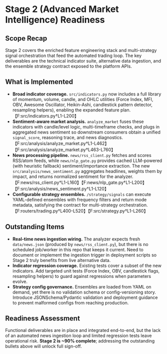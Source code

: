 # Stage 2 (Advanced Market Intelligence) Readiness

## Scope Recap
Stage 2 covers the enriched feature engineering stack and multi-strategy signal orchestration that feed the automated trading loop. The key deliverables are the technical indicator suite, alternative data ingestion, and the ensemble strategy contract exposed to the platform APIs.

## What is Implemented
- **Broad indicator coverage.** `src/indicators.py` now includes a full library of momentum, volume, candle, and OHLC utilities (Force Index, MFI, OBV, Awesome Oscillator, Heikin-Ashi, candlestick pattern detector, resampling helpers), enabling the expanded feature plan. 【F:src/indicators.py†L1-L200】
- **Sentiment-aware market analysis.** `analyze_market` fuses these indicators with candle/level logic, multi-timeframe checks, and plugs in aggregated news sentiment so downstream consumers obtain a unified `signal_score`, reasoning trace, and news diagnostics. 【F:src/analysis/analyze_market.py†L1-L462】【F:src/analysis/analyze_market.py†L463-L760】
- **News processing pipeline.** `news/rss_client.py` fetches and scores RSS/atom feeds, while `news/nlp_gate.py` provides cached LLM-powered (with heuristic fallback) sentiment/importance extraction. The new `src/analysis/news_sentiment.py` aggregates headlines, weights them by impact, and returns normalized sentiment for the analyzer. 【F:news/rss_client.py†L1-L160】【F:news/nlp_gate.py†L1-L200】【F:src/analysis/news_sentiment.py†L1-L120】
- **Configurable strategy ensembles.** `/strategy/signals` can execute YAML-defined ensembles with frequency filters and return mode metadata, satisfying the contract for multi-strategy orchestration. 【F:routers/trading.py†L400-L520】【F:src/strategy.py†L1-L260】

## Outstanding Items
- **Real-time news ingestion wiring.** The analyzer expects fresh `data/news.json` (produced by `news/rss_client.py`), but there is no scheduled job/worker in this repo that keeps it current. Need to document or implement the ingestion trigger in deployment scripts so Stage 2 truly benefits from live alternative data.
- **Indicator regression coverage.** Existing tests cover a subset of the new indicators. Add targeted unit tests (Force Index, OBV, candlestick flags, resampling helpers) to guard against regressions when parameters evolve.
- **Strategy config governance.** Ensembles are loaded from YAML on demand, yet there is no validation schema or config-versioning story. Introduce JSONSchema/Pydantic validation and deployment guidance to prevent malformed configs from reaching production.

## Readiness Assessment
Functional deliverables are in place and integrated end-to-end, but the lack of an automated news ingestion loop and limited regression tests leave operational risk. **Stage 2 is ~90% complete**; addressing the outstanding bullets above will unlock full sign-off.
